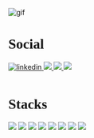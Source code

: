 

<img 
  src="https://i.gifer.com/KY0J.gif" 
  alt="gif"
/>

<h1 style="font-family: montserrat; font-weight: bold">Social</h1>
<div>
  <a href="https://www.linkedin.com/in/daniel-sattarzanov-2b8553238">
    <img 
      src="https://img.shields.io/badge/LinkedIn-blue?logo=linkedin&logoColor=white&style=for-the-badge"
      alt="linkedin"
    />
  </a>
  <a href="https://t.me/sattarzanov">
    <img 
      src="https://img.shields.io/badge/Telegram-lightblue?logo=telegram&logoColor=white&style=for-the-badge"
    />
  </a>
  <a href="mailto:sattarzhanovdev@gmail.com">
    <img 
      src="https://img.shields.io/badge/gmail-red?logo=gmail&logoColor=white&style=for-the-badge"
    />
  </a>
  <a href="https://instagram.com/sattarzanov_">
    <img 
      src="https://img.shields.io/badge/instagram-green?logo=instagram&logoColor=white&style=for-the-badge"
    />
  </a>
</div>

<h1 style="font-family: montserrat; font-weight: bold; margin-top: 50px;">Stacks</h1>
<div style="margin-bottom: 50px">
  <img 
    src="https://img.shields.io/badge/html-red?logo=html&logoColor=red&style=for-the-badge"
  />
  <img 
    src="https://img.shields.io/badge/css-blue?logo=html&logoColor=red&style=for-the-badge"
  />
  <img 
    src="https://img.shields.io/badge/javascript-yellow?logo=html&logoColor=red&style=for-the-badge"
  />
  <img 
    src="https://img.shields.io/badge/typescript-blue?logo=html&logoColor=red&style=for-the-badge"
  />
  <img 
    src="https://img.shields.io/badge/scss-pink?logo=html&logoColor=red&style=for-the-badge"
  />
  <img 
    src="https://img.shields.io/badge/react-lightblue?logo=html&logoColor=red&style=for-the-badge"
  />
  <img 
    src="https://img.shields.io/badge/Rest api-green?logo=html&logoColor=red&style=for-the-badge"
  />
  <img 
    src="https://img.shields.io/badge/axios-lightgreen?logo=html&logoColor=red&style=for-the-badge"
  />
  
</div>


<link rel="preconnect" href="https://fonts.googleapis.com">
<link rel="preconnect" href="https://fonts.gstatic.com" crossorigin>
<link href="https://fonts.googleapis.com/css2?family=Montserrat:wght@400;500&display=swap" rel="stylesheet">
